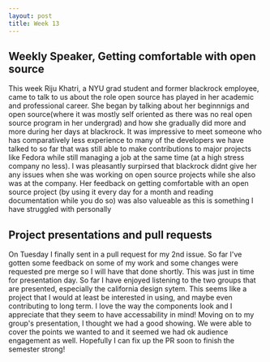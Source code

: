 ```yaml
---
layout: post
title: Week 13
---
```


<h2>Weekly Speaker, Getting comfortable with open source</h2>

<p> This week Riju Khatri, a NYU grad student and former blackrock employee, came to talk to us about the role open source has played in her academic and professional career.
  She began by talking about her beginnnigs and open source(where it was mostly self oriented as there was no real open source program in her undergrad)
  and how she gradually did more and more during her days at blackrock. It was impressive to meet someone who has comparatively less experience to many of the developers we have 
  talked to so far that was still able to make contributions to major projects like Fedora while still managing a job at the same time (at a high stress company no less).
  I was pleasantly surpirsed that blackrock didnt give her any issues when she was working on open source projects while she also was at the company. Her 
  feedback on getting comfortable with an open source project (by using it every day for a month and reading documentation while you do so) was also valueable as
  this is something I have struggled with personally</p>
  
  <h2>Project presentations and pull requests</h2>
  <p>On Tuesday I finally sent in a pull request for my 2nd issue. So far I've gotten some feedback on some of my work and some changes were requested pre merge 
so I will have that done shortly. This was just in time for presentation day. So far I have enjoyed listening to the two groups that are presented, especially the california design sytem.
This seems like a project that I would at least be interested in using, and maybe even contributing to long term. I love the way the components look and I appreciate that they seem to have 
accessability in mind! Moving on to my group's presentation, I thought we had a good showing. We were able to cover the points we wanted to and it seemed we had ok audience engagement as well.
Hopefully I can fix up the PR soon to finish the semester strong!</p>
